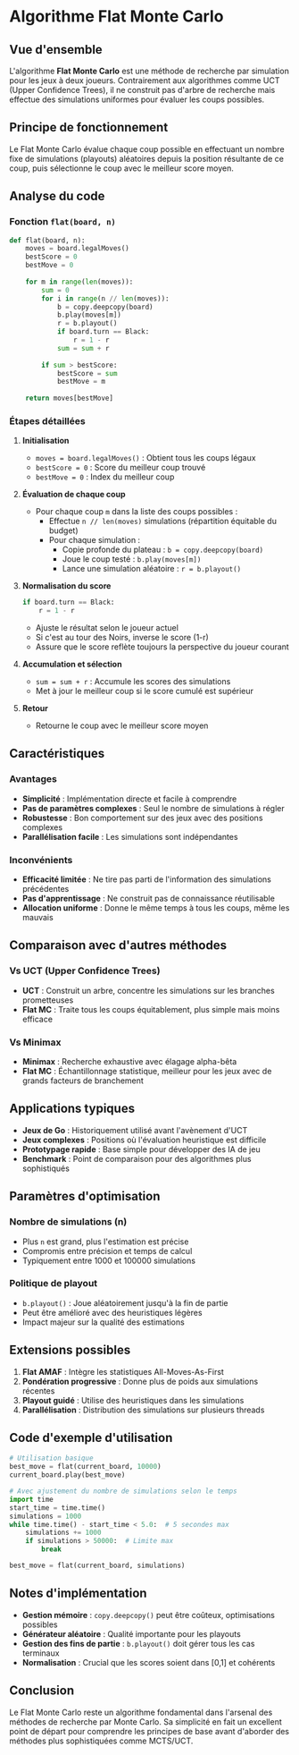 # Algorithme Flat Monte Carlo

## Vue d'ensemble

L'algorithme **Flat Monte Carlo** est une méthode de recherche par simulation pour les jeux à deux joueurs. Contrairement aux algorithmes comme UCT (Upper Confidence Trees), il ne construit pas d'arbre de recherche mais effectue des simulations uniformes pour évaluer les coups possibles.

## Principe de fonctionnement

Le Flat Monte Carlo évalue chaque coup possible en effectuant un nombre fixe de simulations (playouts) aléatoires depuis la position résultante de ce coup, puis sélectionne le coup avec le meilleur score moyen.

## Analyse du code

### Fonction `flat(board, n)`

```python
def flat(board, n):
    moves = board.legalMoves()
    bestScore = 0
    bestMove = 0
    
    for m in range(len(moves)):
        sum = 0
        for i in range(n // len(moves)):
            b = copy.deepcopy(board)
            b.play(moves[m])
            r = b.playout()
            if board.turn == Black:
                r = 1 - r
            sum = sum + r
        
        if sum > bestScore:
            bestScore = sum
            bestMove = m
    
    return moves[bestMove]
```

### Étapes détaillées

1. **Initialisation**
   - `moves = board.legalMoves()` : Obtient tous les coups légaux
   - `bestScore = 0` : Score du meilleur coup trouvé
   - `bestMove = 0` : Index du meilleur coup

2. **Évaluation de chaque coup**
   - Pour chaque coup `m` dans la liste des coups possibles :
     - Effectue `n // len(moves)` simulations (répartition équitable du budget)
     - Pour chaque simulation :
       - Copie profonde du plateau : `b = copy.deepcopy(board)`
       - Joue le coup testé : `b.play(moves[m])`
       - Lance une simulation aléatoire : `r = b.playout()`

3. **Normalisation du score**
   ```python
   if board.turn == Black:
       r = 1 - r
   ```
   - Ajuste le résultat selon le joueur actuel
   - Si c'est au tour des Noirs, inverse le score (1-r)
   - Assure que le score reflète toujours la perspective du joueur courant

4. **Accumulation et sélection**
   - `sum = sum + r` : Accumule les scores des simulations
   - Met à jour le meilleur coup si le score cumulé est supérieur

5. **Retour**
   - Retourne le coup avec le meilleur score moyen

## Caractéristiques

### Avantages
- **Simplicité** : Implémentation directe et facile à comprendre
- **Pas de paramètres complexes** : Seul le nombre de simulations à régler
- **Robustesse** : Bon comportement sur des jeux avec des positions complexes
- **Parallélisation facile** : Les simulations sont indépendantes

### Inconvénients
- **Efficacité limitée** : Ne tire pas parti de l'information des simulations précédentes
- **Pas d'apprentissage** : Ne construit pas de connaissance réutilisable
- **Allocation uniforme** : Donne le même temps à tous les coups, même les mauvais

## Comparaison avec d'autres méthodes

### Vs UCT (Upper Confidence Trees)
- **UCT** : Construit un arbre, concentre les simulations sur les branches prometteuses
- **Flat MC** : Traite tous les coups équitablement, plus simple mais moins efficace

### Vs Minimax
- **Minimax** : Recherche exhaustive avec élagage alpha-bêta
- **Flat MC** : Échantillonnage statistique, meilleur pour les jeux avec de grands facteurs de branchement

## Applications typiques

- **Jeux de Go** : Historiquement utilisé avant l'avènement d'UCT
- **Jeux complexes** : Positions où l'évaluation heuristique est difficile
- **Prototypage rapide** : Base simple pour développer des IA de jeu
- **Benchmark** : Point de comparaison pour des algorithmes plus sophistiqués

## Paramètres d'optimisation

### Nombre de simulations (n)
- Plus `n` est grand, plus l'estimation est précise
- Compromis entre précision et temps de calcul
- Typiquement entre 1000 et 100000 simulations

### Politique de playout
- `b.playout()` : Joue aléatoirement jusqu'à la fin de partie
- Peut être amélioré avec des heuristiques légères
- Impact majeur sur la qualité des estimations

## Extensions possibles

1. **Flat AMAF** : Intègre les statistiques All-Moves-As-First
2. **Pondération progressive** : Donne plus de poids aux simulations récentes
3. **Playout guidé** : Utilise des heuristiques dans les simulations
4. **Parallélisation** : Distribution des simulations sur plusieurs threads

## Code d'exemple d'utilisation

```python
# Utilisation basique
best_move = flat(current_board, 10000)
current_board.play(best_move)

# Avec ajustement du nombre de simulations selon le temps
import time
start_time = time.time()
simulations = 1000
while time.time() - start_time < 5.0:  # 5 secondes max
    simulations += 1000
    if simulations > 50000:  # Limite max
        break

best_move = flat(current_board, simulations)
```

## Notes d'implémentation

- **Gestion mémoire** : `copy.deepcopy()` peut être coûteux, optimisations possibles
- **Générateur aléatoire** : Qualité importante pour les playouts
- **Gestion des fins de partie** : `b.playout()` doit gérer tous les cas terminaux
- **Normalisation** : Crucial que les scores soient dans [0,1] et cohérents

## Conclusion

Le Flat Monte Carlo reste un algorithme fondamental dans l'arsenal des méthodes de recherche par Monte Carlo. Sa simplicité en fait un excellent point de départ pour comprendre les principes de base avant d'aborder des méthodes plus sophistiquées comme MCTS/UCT.
